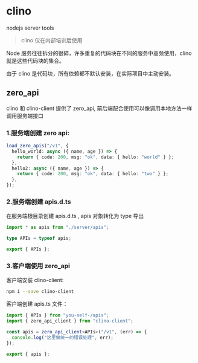 # clino

nodejs server tools

> clino 仅在内部培训后使用

Node 服务往往拆分的很碎，许多重复的代码块在不同的服务中高频使用，clino 就是这些代码块的集合。

由于 clino 是代码块，所有依赖都不默认安装，在实际项目中主动安装。

## zero_api

clino 和 clino-client 提供了 zero_api, 前后端配合使用可以像调用本地方法一样调用服务端接口

### 1.服务端创建 zero api:

```ts
load_zero_apis("/v1", {
  hello_world: async ({ name, age }) => {
    return { code: 200, msg: "ok", data: { hello: "world" } };
  },
  hello2: async ({ name, age }) => {
    return { code: 200, msg: "ok", data: { hello: "two" } };
  },
});
```

### 2.服务端创建 apis.d.ts

在服务端根目录创建 apis.d.ts , apis 对象转化为 type 导出

```ts
import * as apis from "./server/apis";

type APIs = typeof apis;

export { APIs };
```

### 3.客户端使用 zero_api

客户端安装 clino-client:

```sh
npm i --save clino-client
```

客户端创建 apis.ts 文件：

```ts
import { APIs } from "you-self-/apis";
import { zero_api_client } from "clino-client";

const apis = zero_api_client<APIs>("/v1", (err) => {
  console.log("这里做统一的错误处理", err);
});

export { apis };
```
